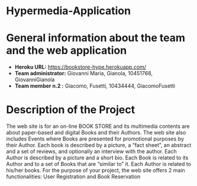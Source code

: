 # Hypermedia-Application
# General information about the team and the web application
-  **Heroku URL:** https://bookstore-hype.herokuapp.com/
- **Team administrator:** Giovanni Maria, Gianola, 10451768, GiovanniGianola
- **Team member n.2 :** Giacomo, Fusetti, 10434444, GiacomoFusetti

# Description of the Project
The web site is for an on-line BOOK STORE and its multimedia contents are about paper-based and digital Books and their Authors. The web site also includes Events where Books are presented for promotional purposes by their Author.
Each book is described by a picture, a “fact sheet”, an abstract and a set of reviews, and optionally an interview with the author. Each Author is described by a picture and a short bio. Each Book is related to its Author and to a set of Books that are “similar to” it. Each Author is related to his/her books.
For the purpose of your project, the web site offers 2 main functionalities: User Registration and Book Reservation
